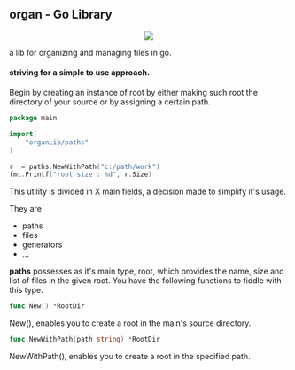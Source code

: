 ## organ - Go Library

<p align="center">
  <img src="https://user-images.githubusercontent.com/55533920/130828283-fb8242fa-545e-4ae3-ad56-4ccc4ffe68a8.png" />
</p>

a lib for organizing and managing files in go.

#### striving for a simple to use approach.

Begin by creating an instance of root by either making such root the directory of your source or by assigning a certain path.

``` go
package main

import(
	"organLib/paths"
)

r := paths.NewWithPath("c:/path/work")
fmt.Printf("root size : %d", r.Size)

```

This utility is divided in X main fields, a decision made to simplify it's usage.

They are

- paths
- files
- generators
- ...

**paths** possesses as it's main type, root, which provides the name, size and list of files in the given root. You have the following functions to fiddle with this type.

```go
func New() *RootDir
```

New(), enables you to create a root in the main's source directory.

````go
func NewWithPath(path string) *RootDir
````

NewWithPath(), enables you to create a root in the specified path.